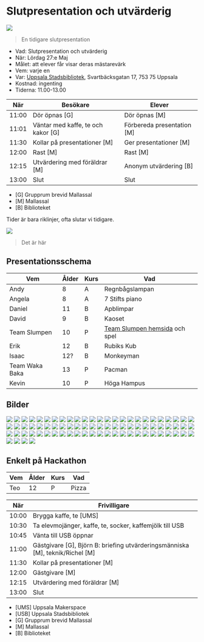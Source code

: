 # Slutpresentation och utvärderig

![](../../activities/20221210_slutpresentation/21.jpg)

> En tidigare slutpresentation

* Vad: Slutpresentation och utvärderig
* När: Lördag 27:e Maj
* Målet: att elever får visar deras mästarevärk
* Vem: varje en
* Var: [Uppsala Stadsbibliotek](https://bibliotekuppsala.se/web/arena/stadsbiblioteket), Svartbäcksgatan 17, 753 75 Uppsala
* Kostnad: ingenting
* Tiderna: 11.00-13.00

När  |Besökare                           | Elever
-----|-----------------------------------|-----------------------
11:00|Dör öpnas [G]                      | Dör öpnas [M]
11:01|Väntar med kaffe, te och kakor [G] | Förbereda presentation [M]
11:30|Kollar på presentationer  [M]      | Ger presentationer  [M]
12:00|Rast [M]                           | Rast  [M]
12:15|Utvärdering med föräldrar [M]      | Anonym utvärdering [B]
13:00|Slut                               | Slut

* [G] Grupprum brevid Mallassal
* [M] Mallassal
* [B] Biblioteket

Tider är bara riklinjer, ofta slutar vi tidigare.

![](usb.png)

> Det är här

## Presentationsschema

Vem              |Ålder|Kurs|Vad
-----------------|-----|----|----------------
Andy             |8    |A   |Regnbågslampan
Angela           |8    |A   |7 Stifts piano
Daniel           |11   |B   |Apblimpar
David            |9    |B   |Kaoset
Team Slumpen     |10   |P   |[Team Slumpen hemsida](https://sites.google.com/view/slumpen/hem) och spel
Erik             |12   |B   |Rubiks Kub
Isaac            |12?  |B   |Monkeyman
Team Waka Baka   |13   |P   |Pacman
Kevin            |10   |P   |Höga Hampus

## Bilder

![](IMG_9851.jpg)
![](IMG_9852.jpg)
![](IMG_9853.jpg)
![](IMG_9854.jpg)
![](IMG_9855.jpg)
![](IMG_9856.jpg)
![](IMG_9857.jpg)
![](IMG_9858.jpg)
![](IMG_9859.jpg)
![](IMG_9860.jpg)
![](IMG_9861.jpg)
![](IMG_9862.jpg)
![](IMG_9863.jpg)
![](IMG_9864.jpg)
![](IMG_9865.jpg)
![](IMG_9866.jpg)
![](IMG_9868.jpg)
![](IMG_9869.jpg)
![](IMG_9870.jpg)
![](IMG_9871.jpg)
![](IMG_9872.jpg)
![](IMG_9873.jpg)
![](IMG_9874.jpg)
![](IMG_9875.jpg)
![](IMG_9876.jpg)
![](IMG_9877.jpg)
![](IMG_9878.jpg)
![](IMG_9879.jpg)
![](IMG_9880.jpg)
![](IMG_9881.jpg)
![](IMG_9882.jpg)
![](IMG_9883.jpg)
![](IMG_9884.jpg)
![](IMG_9885.jpg)
![](IMG_9886.jpg)
![](IMG_9887.jpg)
![](IMG_9888.jpg)
![](IMG_9889.jpg)
![](IMG_9890.jpg)
![](IMG_9891.jpg)
![](IMG_9892.jpg)
![](IMG_9893.jpg)
![](IMG_9894.jpg)
![](IMG_9895.jpg)
![](IMG_9896.jpg)
![](IMG_9897.jpg)
![](IMG_9898.jpg)
![](IMG_9899.jpg)
![](IMG_9900.jpg)
![](IMG_9901.jpg)
![](IMG_9902.jpg)
![](IMG_9903.jpg)
![](IMG_9904.jpg)
![](IMG_9905.jpg)
![](IMG_9906.jpg)
![](IMG_9907.jpg)
![](IMG_9908.jpg)
![](IMG_9909.jpg)
![](IMG_9910.jpg)
![](IMG_9911.jpg)
![](IMG_9912.jpg)
![](IMG_9913.jpg)
![](IMG_9914.jpg)
![](IMG_9915.jpg)
![](IMG_9916.jpg)
![](IMG_9917.jpg)
![](IMG_9918.jpg)
![](IMG_9919.jpg)
![](IMG_9920.jpg)
![](IMG_9921.jpg)
![](IMG_9922.jpg)
![](IMG_9923.jpg)
![](IMG_9924.jpg)
![](IMG_9925.jpg)
![](IMG_9926.jpg)
![](IMG_9927.jpg)
![](IMG_9928.jpg)
![](IMG_9929.jpg)
![](IMG_9930.jpg)

## Enkelt på Hackathon

Vem              |Ålder|Kurs|Vad
-----------------|-----|----|----------------
Teo              |12   |P   |Pizza

När  |Frivilligare
-----|-----------------------------------
10:00|Brygga kaffe, te [UMS]
10:30|Ta elevmojänger, kaffe, te, socker, kaffemjölk till USB
10:45|Vänta till USB öppnar
11:00|Gästgivare [G], Björn B: briefing utvärderingsmänniska [M], teknik/Richel [M]
11:30|Kollar på presentationer  [M]
12:00|Gästgivare [M]
12:15|Utvärdering med föräldrar [M]
13:00|Slut

* [UMS] Uppsala Makerspace
* [USB] Uppsala Stadsbibliotek
* [G] Grupprum brevid Mallassal
* [M] Mallassal
* [B] Biblioteket
